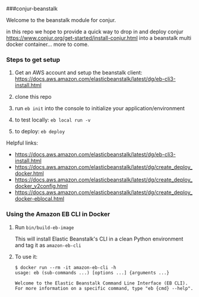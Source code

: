 ###conjur-beanstalk

Welcome to the beanstalk module for conjur.

in this repo we  hope to provide a quick way to drop in and deploy conjur https://www.conjur.org/get-started/install-conjur.html into a beanstalk multi docker container... more to come.

### Steps to get setup

1) Get an AWS account and setup the beanstalk client: https://docs.aws.amazon.com/elasticbeanstalk/latest/dg/eb-cli3-install.html

2) clone this repo

3) run `eb init` into the console to initialize your application/environment

4) to test locally: `eb local run -v`

5) to deploy: `eb deploy`


Helpful links:
* https://docs.aws.amazon.com/elasticbeanstalk/latest/dg/eb-cli3-install.html
* https://docs.aws.amazon.com/elasticbeanstalk/latest/dg/create_deploy_docker.html
* https://docs.aws.amazon.com/elasticbeanstalk/latest/dg/create_deploy_docker_v2config.html
* https://docs.aws.amazon.com/elasticbeanstalk/latest/dg/create_deploy_docker-eblocal.html

### Using the Amazon EB CLI in Docker

1. Run `bin/build-eb-image`

   This will install Elastic Beanstalk's CLI in a clean Python environment and
   tag it as `amazon-eb-cli`
2. To use it:
   
   ```sh-session
   $ docker run --rm -it amazon-eb-cli -h
   usage: eb (sub-commands ...) [options ...] {arguments ...}
   
   Welcome to the Elastic Beanstalk Command Line Interface (EB CLI). 
   For more information on a specific command, type "eb {cmd} --help".
   ```
